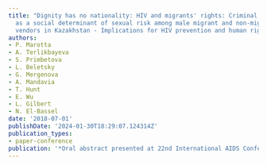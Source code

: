 ```yaml
---
title: "Dignity has no nationality: HIV and migrants' rights: Criminal justice involvement
  as a social determinant of sexual risk among male migrant and non-migrant market
  vendors in Kazakhstan - Implications for HIV prevention and human rights"
authors:
- P. Marotta
- A. Terlikbayeva
- S. Primbetova
- L. Beletsky
- G. Mergenova
- A. Mandavia
- T. Hunt
- E. Wu
- L. Gilbert
- N. El-Bassel
date: '2018-07-01'
publishDate: '2024-01-30T18:29:07.124314Z'
publication_types:
- paper-conference
publication: '*Oral abstract presented at 22nd International AIDS Conference*'
---
```

